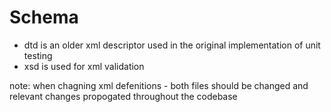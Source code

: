 # Schema

- dtd is an older xml descriptor used in the original implementation of unit testing
- xsd is used for xml validation

note: when chagning xml defenitions - both files should be changed and relevant changes propogated throughout the codebase